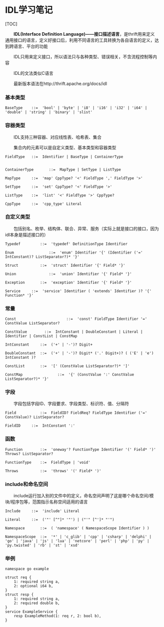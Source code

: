 # IDL学习笔记

[TOC]

&emsp;&emsp;**IDL(Interface Definition Language)——接口描述语言**，是thrift用来定义通用接口的语言，定义好接口后，利用不同语言的工具转换为各自语言的定义，达到跨语言、平台的功能

&emsp;&emsp;IDL只用来定义接口，所以语法只与各种类型、错误相关，不含流程控制等内容

&emsp;&emsp;IDL的文法类似C语言

&emsp;&emsp;最新版本语法在http://thrift.apache.org/docs/idl

### 基本类型

```
BaseType	::=  'bool' | 'byte' | 'i8' | 'i16' | 'i32' | 'i64' | 'double' | 'string' | 'binary' | 'slist'
```

### 容器类型

&emsp;&emsp;IDL支持三种容器、对应线性表、哈希表、集合

&emsp;&emsp;集合内的元素可以是自定义类型、基本类型和容器类型

```
FieldType	::=  Identifier | BaseType | ContainerType


ContainerType		::=  MapType | SetType | ListType

MapType		::=  'map' CppType? '<' FieldType ',' FieldType '>'

SetType		::=  'set' CppType? '<' FieldType '>'

ListType	::=  'list' '<' FieldType '>' CppType?

CppType  	::=  'cpp_type' Literal
```

### 自定义类型

&emsp;&emsp;包括别名、枚举、结构体、联合、异常、服务（实际上就是接口的接口，因为idl本身是描述接口的）

```
Typedef			::=  'typedef' DefinitionType Identifier

Enum				::=  'enum' Identifier '{' (Identifier ('=' IntConstant)? ListSeparator?)* '}'

Struct			::=  'struct' Identifier '{' Field* '}'

Union				::=  'union' Identifier '{' Field* '}'

Exception		::=  'exception' Identifier '{' Field* '}'

Service    	::=  'service' Identifier ( 'extends' Identifier )? '{' Function* '}'
```

### 常量

```
Const						::=  'const' FieldType Identifier '=' ConstValue ListSeparator?

ConstValue   	  ::=  IntConstant | DoubleConstant | Literal | Identifier | ConstList | ConstMap

IntConstant     ::=  ('+' | '-')? Digit+

DoubleConstant  ::=  ('+' | '-')? Digit* ('.' Digit+)? ( ('E' | 'e') IntConstant )?

ConstList       ::=  '[' (ConstValue ListSeparator?)* ']'

ConstMap				::=  '{' (ConstValue ':' ConstValue ListSeparator?)* '}'
```

### 字段

&emsp;&emsp;字段包括字段ID、字段要求、字段类型、标识符、值、分隔符

```
Field			::=  FieldID? FieldReq? FieldType Identifier ('=' ConstValue)? ListSeparator?

FieldID		::=  IntConstant ':'
```

### 函数

```
Function        ::=  'oneway'? FunctionType Identifier '(' Field* ')' Throws? ListSeparator?

FunctionType    ::=  FieldType | 'void'

Throws          ::=  'throws' '(' Field* ')'
```

### include和命名空间

&emsp;&emsp;include运行加入别的文件中的定义，命名空间声明了这是哪个命名空间/模块/程序包等，范围指示名称空间适用的语言

```
Include		::=  'include' Literal

Literal		::=  ('"' [^"]* '"') | ("'" [^']* "'")

Namespace       ::=  ( 'namespace' ( NamespaceScope Identifier ) )

NamespaceScope  ::=  '*' | 'c_glib' | 'cpp' | 'csharp' | 'delphi' | 'go' | 'java' | 'js' | 'lua' | 'netcore' | 'perl' | 'php' | 'py' | 'py.twisted' | 'rb' | 'st' | 'xsd'
```

### 举例

```idl
namespace go example

struct req {
    1: required string a,
    2: optional i64 b,
}
struct resp {
    1: required string a,
  	2: required double b,
}
service ExampleService {
    resp ExampleMethod(1: req r, 2: bool b),
}
```